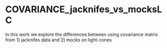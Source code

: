 # COVARIANCE_jacknifes_vs_mocksLC
In this work we explore the differences between using covariance matrix from 1) jacknifes data and 2) mocks on light-cones
